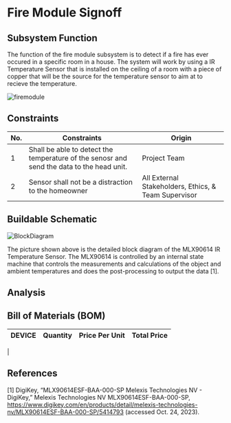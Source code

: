 # Fire Module Signoff

## Subsystem Function
The function of the fire module subsystem is to detect if a fire has ever occured in a specific room in a house. The system will work by using a IR Temperature Sensor that is installed on the ceiling of a room with a piece of copper that will be the source for the temperature sensor to aim at to recieve the temperature.

![firemodule](https://github.com/jacksonrwoodard/HouseHealthMonitoring/assets/142913669/e768ff15-9812-4a0a-b979-6f65d493c14f)

## Constraints
| No. | Constraints | Origin |
| --- | ----------- | ------ |
|  1  | Shall be able to detect the temperature of the senosr and send the data to the head unit. | Project Team |
|  2  | Sensor shall not be a distraction to the homeowner | All External Stakeholders, Ethics, & Team Supervisor |

## Buildable Schematic

![BlockDiagram](https://github.com/jacksonrwoodard/HouseHealthMonitoring/assets/142913669/af28eb34-ada7-40e6-9d11-8862e578e8f3)

The picture shown above is the detailed block diagram of the MLX90614 IR Temperature Sensor. The MLX90614 is controlled by an internal state machine that controls the measurements and calculations of the object and ambient temperatures and does the post-processing to output the data [1].
## Analysis

## Bill of Materials (BOM)
| DEVICE | Quantity | Price Per Unit | Total Price |
| ------ | -------- | -------------- | ----------- |
|

## References

[1] DigiKey, “MLX90614ESF-BAA-000-SP Melexis Technologies NV - DigiKey,” Melexis Technologies NV MLX90614ESF-BAA-000-SP, https://www.digikey.com/en/products/detail/melexis-technologies-nv/MLX90614ESF-BAA-000-SP/5414793 (accessed Oct. 24, 2023). 
